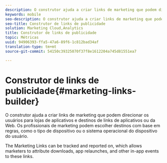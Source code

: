```yaml
---
description: O construtor ajuda a criar links de marketing que podem direcionar os usuários para lojas de aplicativos e destinos de links de aplicativos ou da Web. Os profissionais de marketing podem escolher destinos com base em regras, como o tipo de dispositivo ou o sistema operacional do dispositivo do usuário.
keywords: mobile
seo-description: O construtor ajuda a criar links de marketing que podem direcionar os usuários para lojas de aplicativos e destinos de links de aplicativos ou da Web. Os profissionais de marketing podem escolher destinos com base em regras, como o tipo de dispositivo ou o sistema operacional do dispositivo do usuário.
seo-title: Construtor de links de publicidade
solution: Marketing Cloud,Analytics
title: Construtor de links de publicidade
topic: Métricas
uuid: 94906393-ffa5-47a6-89f6-1c812bad34af
translation-type: tm+mt
source-git-commit: 54150c39325070f37f8e1612204a745d81551ea7

---
```



# Construtor de links de publicidade{#marketing-links-builder}

O construtor ajuda a criar links de marketing que podem direcionar os usuários para lojas de aplicativos e destinos de links de aplicativos ou da Web. Os profissionais de marketing podem escolher destinos com base em regras, como o tipo de dispositivo ou o sistema operacional do dispositivo do usuário.

The Marketing Links can be tracked and reported on, which allows marketers to attribute downloads, app relaunches, and other in-app events to these links.
